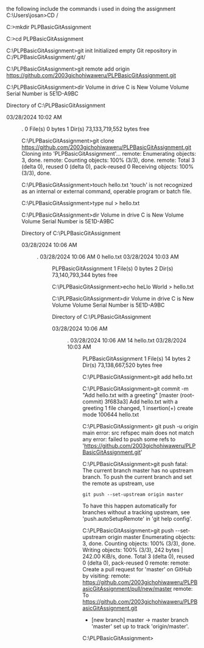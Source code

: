 the following include the commands i used in doing the assignment
C:\Users\josan>CD /

C:\>mkdir PLPBasicGitAssignment

C:\>cd PLPBasicGitAssignment

C:\PLPBasicGitAssignment>git init
Initialized empty Git repository in C:/PLPBasicGitAssignment/.git/

C:\PLPBasicGitAssignment>git remote add origin https://github.com/2003gichohiwaweru/PLPBasicGitAssignment.git

C:\PLPBasicGitAssignment>dir
 Volume in drive C is New Volume
 Volume Serial Number is 5E1D-A9BC

 Directory of C:\PLPBasicGitAssignment

03/28/2024  10:02 AM    <DIR>          .
               0 File(s)              0 bytes
               1 Dir(s)  73,133,719,552 bytes free

C:\PLPBasicGitAssignment>git clone https://github.com/2003gichohiwaweru/PLPBasicGitAssignment.git
Cloning into 'PLPBasicGitAssignment'...
remote: Enumerating objects: 3, done.
remote: Counting objects: 100% (3/3), done.
remote: Total 3 (delta 0), reused 0 (delta 0), pack-reused 0
Receiving objects: 100% (3/3), done.

C:\PLPBasicGitAssignment>touch hello.txt
'touch' is not recognized as an internal or external command,
operable program or batch file.

C:\PLPBasicGitAssignment>type nul > hello.txt

C:\PLPBasicGitAssignment>dir
 Volume in drive C is New Volume
 Volume Serial Number is 5E1D-A9BC

 Directory of C:\PLPBasicGitAssignment

03/28/2024  10:06 AM    <DIR>          .
03/28/2024  10:06 AM                 0 hello.txt
03/28/2024  10:03 AM    <DIR>          PLPBasicGitAssignment
               1 File(s)              0 bytes
               2 Dir(s)  73,140,793,344 bytes free

C:\PLPBasicGitAssignment>echo heLlo World > hello.txt

C:\PLPBasicGitAssignment>dir
 Volume in drive C is New Volume
 Volume Serial Number is 5E1D-A9BC

 Directory of C:\PLPBasicGitAssignment

03/28/2024  10:06 AM    <DIR>          .
03/28/2024  10:06 AM                14 hello.txt
03/28/2024  10:03 AM    <DIR>          PLPBasicGitAssignment
               1 File(s)             14 bytes
               2 Dir(s)  73,138,667,520 bytes free

C:\PLPBasicGitAssignment>git add hello.txt

C:\PLPBasicGitAssignment>git commit -m "Add hello.txt with a greeting"
[master (root-commit) 3f683a3] Add hello.txt with a greeting
 1 file changed, 1 insertion(+)
 create mode 100644 hello.txt

C:\PLPBasicGitAssignment> git push -u origin main
error: src refspec main does not match any
error: failed to push some refs to 'https://github.com/2003gichohiwaweru/PLPBasicGitAssignment.git'

C:\PLPBasicGitAssignment>git push
fatal: The current branch master has no upstream branch.
To push the current branch and set the remote as upstream, use

    git push --set-upstream origin master

To have this happen automatically for branches without a tracking
upstream, see 'push.autoSetupRemote' in 'git help config'.


C:\PLPBasicGitAssignment>git push --set-upstream origin master
Enumerating objects: 3, done.
Counting objects: 100% (3/3), done.
Writing objects: 100% (3/3), 242 bytes | 242.00 KiB/s, done.
Total 3 (delta 0), reused 0 (delta 0), pack-reused 0
remote:
remote: Create a pull request for 'master' on GitHub by visiting:
remote:      https://github.com/2003gichohiwaweru/PLPBasicGitAssignment/pull/new/master
remote:
To https://github.com/2003gichohiwaweru/PLPBasicGitAssignment.git
 * [new branch]      master -> master
branch 'master' set up to track 'origin/master'.

C:\PLPBasicGitAssignment>
